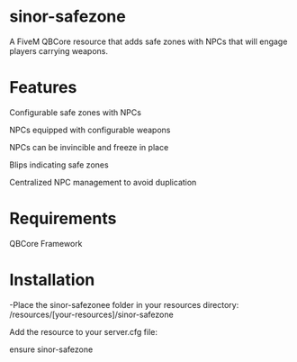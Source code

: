 # sinor-safezone

A FiveM QBCore resource that adds safe zones with NPCs that will engage players carrying weapons.

# Features

Configurable safe zones with NPCs

NPCs equipped with configurable weapons

NPCs can be invincible and freeze in place

Blips indicating safe zones

Centralized NPC management to avoid duplication

# Requirements

QBCore Framework

# Installation

-Place the sinor-safezonee folder in your resources directory: /resources/[your-resources]/sinor-safezone

Add the resource to your server.cfg file:

ensure sinor-safezone

